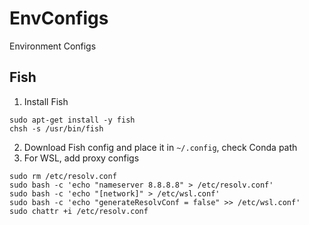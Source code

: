 # EnvConfigs
Environment Configs

## Fish
1. Install Fish
```
sudo apt-get install -y fish
chsh -s /usr/bin/fish
``` 
2. Download Fish config and place it in `~/.config`, check Conda path
3. For WSL, add proxy configs
```
sudo rm /etc/resolv.conf
sudo bash -c 'echo "nameserver 8.8.8.8" > /etc/resolv.conf'
sudo bash -c 'echo "[network]" > /etc/wsl.conf'
sudo bash -c 'echo "generateResolvConf = false" >> /etc/wsl.conf'
sudo chattr +i /etc/resolv.conf
```
